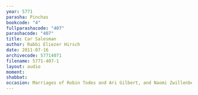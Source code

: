 ```yaml
---
year: 5771
parasha: Pinchas
bookcode: "4"
fullparashacode: "407"
parashacode: "407"
title: Car Salesman
author: Rabbi Eliezer Hirsch
date: 2011-07-16
archivecode: 57714071
filename: 5771-407-1
layout: audio
moment: 
shabbat: 
occasion: Marriages of Robin Todes and Ari Gilbert, and Naomi Zwillenberg and Josh Aronowitz
---
```

